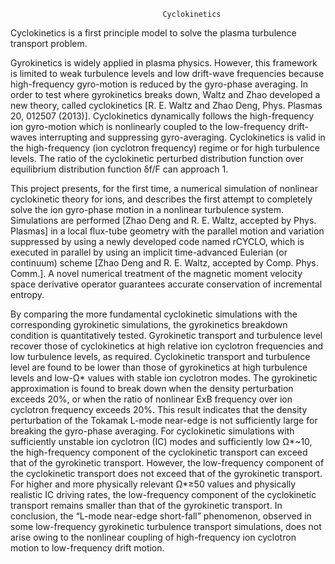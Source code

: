                                       Cyclokinetics

Cyclokinetics is a first principle model to solve the plasma turbulence transport problem.

Gyrokinetics is widely applied in plasma physics. However, this framework is limited to weak turbulence levels and low drift-wave frequencies because high-frequency gyro-motion is reduced by the gyro-phase averaging. In order to test where gyrokinetics breaks down, Waltz and Zhao developed a new theory, called cyclokinetics [R. E. Waltz and Zhao Deng, Phys. Plasmas 20, 012507 (2013)]. Cyclokinetics dynamically follows the high-frequency ion gyro-motion which is nonlinearly coupled to the low-frequency drift-waves interrupting and suppressing gyro-averaging. Cyclokinetics is valid in the high-frequency (ion cyclotron frequency) regime or for high turbulence levels. The ratio of the cyclokinetic perturbed distribution function over equilibrium distribution function δf/F can approach 1. 

This project presents, for the first time, a numerical simulation of nonlinear cyclokinetic theory for ions, and describes the first attempt to completely solve the ion gyro-phase motion in a nonlinear turbulence system. Simulations are performed [Zhao Deng and R. E. Waltz, accepted by Phys. Plasmas] in a local flux-tube geometry with the parallel motion and variation suppressed by using a newly developed code named rCYCLO, which is executed in parallel by using an implicit time-advanced Eulerian (or continuum) scheme [Zhao Deng and R. E. Waltz, accepted by Comp. Phys. Comm.]. A novel numerical treatment of the magnetic moment velocity space derivative operator guarantees accurate conservation of incremental entropy.

By comparing the more fundamental cyclokinetic simulations with the corresponding gyrokinetic simulations, the gyrokinetics breakdown condition is quantitatively tested. Gyrokinetic transport and turbulence level recover those of cyclokinetics at high relative ion cyclotron frequencies and low turbulence levels, as required. Cyclokinetic transport and turbulence level are found to be lower than those of gyrokinetics at high turbulence levels and low-Ω* values with stable ion cyclotron modes. The gyrokinetic approximation is found to break down when the density perturbation exceeds 20%, or when the ratio of nonlinear ExB frequency over ion cyclotron frequency exceeds 20%. This result indicates that the density perturbation of the Tokamak L-mode near-edge is not sufficiently large for breaking the gyro-phase averaging. For cyclokinetic simulations with sufficiently unstable ion cyclotron (IC) modes and sufficiently low Ω*~10, the high-frequency component of the cyclokinetic transport can exceed that of the gyrokinetic transport. However, the low-frequency component of the cyclokinetic transport does not exceed that of the gyrokinetic transport. For higher and more physically relevant Ω*≥50 values and physically realistic IC driving rates, the low-frequency component of the cyclokinetic transport remains smaller than that of the gyrokinetic transport. In conclusion, the “L-mode near-edge short-fall” phenomenon, observed in some low-frequency gyrokinetic turbulence transport simulations, does not arise owing to the nonlinear coupling of high-frequency ion cyclotron motion to low-frequency drift motion.
